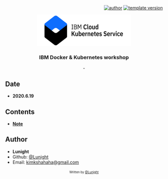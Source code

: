 <div align=right>
    <a href="https://github.com/LunightLab">
        <img alt="author" src= "https://img.shields.io/badge/author-lunight-blue?style=glat-square" target="_blank"></a>
    </a>
    <a href="https://github.com/LunightLab/LuLabTemplate">
        <img alt="template version" src= "https://img.shields.io/badge/template%20version-1.0-blue?style=glat-square" target="_blank"></a>
    </a>
</div>

<!-- PROJECT LOGO -->

<p align="center">
  <a href="https://github.com/project/link">
    <img src="images/ibmkubenetes.png" alt="title" width="300" height="100">
  </a>

  <h3 align="center">IBM Docker & Kubernetes workshop</h3>

  <p align="center">
    -
  </p>
</p>

Date
----

-	**2020.6.19**  

Contents
--------

-	**[Note]()**  

<!--  
 - [0.Basic]()  
 - [보안]()  
 - [아키텍쳐 설계]()  
 - [요금 및 지원]()  
 -->

Author
------

-	**Lunight**
-	Github: [@Lunight](https://github.com/LunightLab)
-	Email: [kimkshahaha@gmail.com](kimkshahaha@gmail.com)

<div align="center"> <sub><sup>Written by <a href="https://github.com/LunightLab">@Lunight</a></sup></sub><small></small>

</div>
